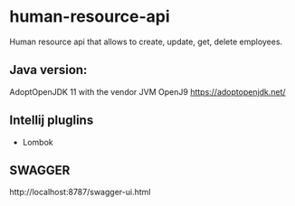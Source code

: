 # human-resource-api
Human resource api that allows to create, update, get, delete employees.

## Java version:
AdoptOpenJDK 11 with the vendor JVM OpenJ9 https://adoptopenjdk.net/

## Intellij pluglins
- Lombok

## SWAGGER
http://localhost:8787/swagger-ui.html

